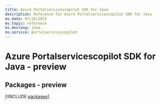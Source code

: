 ```yaml
---
title: Azure Portalservicescopilot SDK for Java
description: Reference for Azure Portalservicescopilot SDK for Java
ms.date: 07/16/2025
ms.topic: reference
ms.devlang: java
ms.service: portalservicescopilot
---
```

# Azure Portalservicescopilot SDK for Java - preview
## Packages - preview
[!INCLUDE [packages](portalservicescopilot-index.md)]